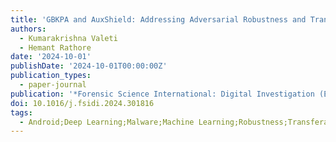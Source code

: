 ```yaml
---
title: 'GBKPA and AuxShield: Addressing Adversarial Robustness and Transferability in Android Malware Detection'
authors:
  - Kumarakrishna Valeti
  - Hemant Rathore
date: '2024-10-01'
publishDate: '2024-10-01T00:00:00Z'
publication_types:
  - paper-journal
publication: '*Forensic Science International: Digital Investigation (Elsevier)* – DFRWS APAC 2024 Selected Papers'
doi: 10.1016/j.fsidi.2024.301816
tags:
  - Android;Deep Learning;Malware;Machine Learning;Robustness;Transferability
---
```

